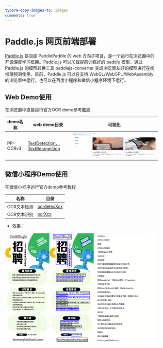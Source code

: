 ```yaml
---
typora-copy-images-to: images
comments: true
---
```


# Paddle.js 网页前端部署

[Paddle.js](https://github.com/PaddlePaddle/Paddle.js) 是百度 PaddlePaddle 的 web 方向子项目，是一个运行在浏览器中的开源深度学习框架。Paddle.js 可以加载提前训练好的 paddle 模型，通过 Paddle.js 的模型转换工具 paddlejs-converter 变成浏览器友好的模型进行在线推理预测使用。目前，Paddle.js 可以在支持 WebGL/WebGPU/WebAssembly 的浏览器中运行，也可以在百度小程序和微信小程序环境下运行。

## Web Demo使用

在浏览器中直接运行官方OCR demo参考[教程](https://github.com/PaddlePaddle/FastDeploy/blob/develop/examples/application/js/WebDemo.md)

|demo名称|web demo目录|可视化|
|-|-|-|
|PP-OCRv3|[TextDetection、TextRecognition](https://github.com/PaddlePaddle/FastDeploy/tree/develop/examples/application/js/web_demo/src/pages/cv/ocr/)|![](./images/196874354-1b5eecb0-f273-403c-aa6c-4463bf6d78db.png)|

## 微信小程序Demo使用

在微信小程序运行官方demo参考[教程](https://github.com/PaddlePaddle/FastDeploy/tree/develop/examples/application/js/mini_program)

|名称|目录|
|-|-|
|OCR文本检测| [ocrdetecXcx](https://github.com/PaddlePaddle/FastDeploy/tree/develop/examples/application/js/mini_program/ocrdetectXcx/) |
|OCR文本识别| [ocrXcx](https://github.com/PaddlePaddle/FastDeploy/tree/develop/examples/application/js/mini_program/ocrXcx/) |

- 效果：

![](./images/197918203-c7d46f8a-75d4-47f9-9687-405ee0d6727e.gif)
